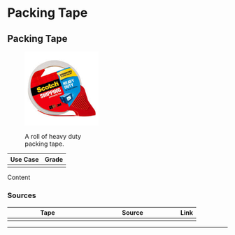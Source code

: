 # Packing Tape

## Packing Tape

<div align="left"><figure><img src="../../.gitbook/assets/Untitled (39).jpg" alt="" width="169"><figcaption><p>A roll of heavy duty<br>packing tape.</p></figcaption></figure></div>



| Use Case | Grade |
| -------- | ----- |
|          |       |

Content

### Sources

<table><thead><tr><th width="170">Tape</th><th width="191">Source</th><th>Link</th></tr></thead><tbody><tr><td></td><td></td><td></td></tr></tbody></table>

***

###
